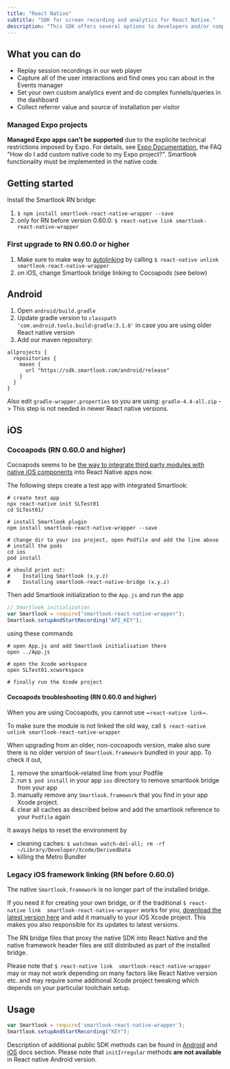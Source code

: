 ```yaml
---
title: "React Native"
subtitle: "SDK for screen recording and analytics for React Native."
description: "This SDK offers several options to developers and/or companies."
---
```


## What you can do

* Replay session recordings in our web player
* Capture all of the user interactions and find ones you can about in the Events manager
* Set your own custom analytics event and do complex funnels/queries in the dashboard
* Collect referrer value and source of installation per visitor

### Managed Expo projects

**Managed Expo apps can't be supported** due to the explicite technical restrictions imposed by Expo. For details, see [Expo Documentation](https://docs.expo.io/versions/v36.0.0/introduction/faq/), the FAQ "How do I add custom native code to my Expo project?". Smartlook functionality must be implemented in the native code.

## Getting started

Install the Smartlook RN bridge:

1. `$ npm install smartlook-react-native-wrapper --save`
2. only for RN before version 0.60.0: `$ react-native link smartlook-react-native-wrapper`

### First upgrade to RN 0.60.0 or higher

1. Make sure to make way to [autolinking](https://facebook.github.io/react-native/blog/2019/07/03/version-60#native-modules-are-now-autolinked) by calling `$ react-native unlink smartlook-react-native-wrapper`
2. on iOS, change Smartlook bridge linking to Cocoapods (see below)

## Android

1. Open `android/build.gradle`
2. Update gradle version to `classpath 'com.android.tools.build:gradle:3.1.0'` in case you are using older React native version
3. Add our maven repository:

```android
allprojects {
  repositories {
    maven {
      url "https://sdk.smartlook.com/android/release"
    }
  }
}
```

Also edit `gradle-wrapper.properties` so you are using: `gradle-4.4-all.zip` -> This step is not needed in newer React native versions. 

## iOS

### Cocoapods (RN 0.60.0 and higher)

Cocoapods seems to be [the way to integrate third party modules with native iOS components](https://facebook.github.io/react-native/blog/2019/07/03/version-60#cocoapods-by-default) into React Native apps now. 

The following steps create a test app with integrated Smartlook:

```shell
# create test app
npx react-native init SLTest01
cd SLTest01/

# install Smartlook plugin
npm install smartlook-react-native-wrapper --save

# change dir to your ios project, open Podfile and add the line above
# install the pods
cd ios
pod install

# should print out:
#    Installing Smartlook (x.y.z)
#    Installing smartlook-react-native-bridge (x.y.z)
```

Then add Smartlook initialization to the `App.js` and run the app
```js
// Smartlook initialization
var Smartlook = require("smartlook-react-native-wrapper"); 
Smartlook.setupAndStartRecording("API_KEY");
```

using these commands
```shell
# open App.js and add Smartlook initialisation there
open ../App.js

# open the Xcode workspace 
open SLTest01.xcworkspace

# finally run the Xcode project
```

#### Cocoapods troubleshooting (RN 0.60.0 and higher)

When you are using Cocoapods, you cannot use ~`react-native link`~. 

To make sure the module is not linked the old way, call `$ react-native unlink smartlook-react-native-wrapper`

When upgrading from an older, non-cocoapods version, make also sure there is no older version of `Smartlook.framework` bundled in your app. To check it out, 
1. remove the smartlook-related line from your Podfile
2. run `$ pod install` in your app `ios` directory to remove smartlook bridge from your app
3. manually remove any `Smartlook.framework` that you find in your app Xcode project.
4. clear all caches as described below and add the smartlook reference to your `Podfile` again

It aways helps to reset the environment by
- cleaning caches: `$ watchman watch-del-all; rm -rf ~/Library/Developer/Xcode/DerivedData`
- killing the Metro Bundler

### Legacy iOS framework linking (RN before 0.60.0)

The native `Smartlook.framework` is no longer part of the installed bridge. 

If you need it for creating your own bridge, or if the traditional `$ react-native link  smartlook-react-native-wrapper` works for you, [download the latest version here](https://smartlook.github.io/docs/sdk/ios/#manual-installation) and add it manually to your iOS Xcode project. This makes you also responsible for its updates to latest versions.

The RN bridge files that proxy the native SDK into React Native and the native framework header files are still distributed as part of the installed bridge.

Please note that `$ react-native link  smartlook-react-native-wrapper` may or may not work depending on many factors like React Native version etc. and may require some additional Xcode project tweaking which depends on your particular toolchain setup.

## Usage

```js
var Smartlook = require('smartlook-react-native-wrapper');
Smartlook.setupAndStartRecording("KEY");
```

Description of additional public SDK methods can be found in <a href="https://smartlook.github.io/docs/sdk/android/">Android</a> and <a href="https://smartlook.github.io/docs/sdk/ios/">iOS</a> docs section. Please note that `initIrregular` methods **are not available** in React native Android version.
